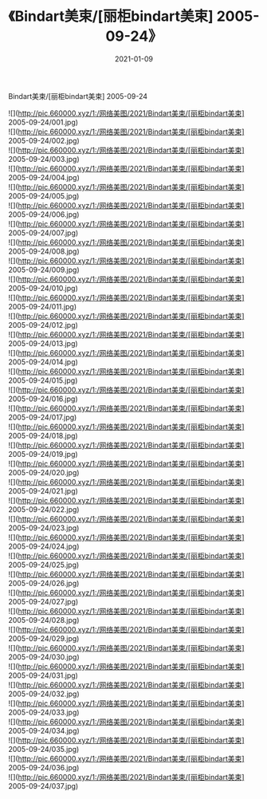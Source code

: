 ﻿---
layout: post
title:  《Bindart美束/[丽柜bindart美束] 2005-09-24》
date:   2021-01-09
img: http://pic.660000.xyz/1:/网络美图/2021/Bindart美束/[丽柜bindart美束] 2005-09-24/000.jpg
categories: [美女, 清纯, 唯美]
---

Bindart美束/[丽柜bindart美束] 2005-09-24

 ![](http://pic.660000.xyz/1:/网络美图/2021/Bindart美束/[丽柜bindart美束] 2005-09-24/001.jpg) <br>![](http://pic.660000.xyz/1:/网络美图/2021/Bindart美束/[丽柜bindart美束] 2005-09-24/002.jpg) <br>![](http://pic.660000.xyz/1:/网络美图/2021/Bindart美束/[丽柜bindart美束] 2005-09-24/003.jpg) <br>![](http://pic.660000.xyz/1:/网络美图/2021/Bindart美束/[丽柜bindart美束] 2005-09-24/004.jpg) <br>![](http://pic.660000.xyz/1:/网络美图/2021/Bindart美束/[丽柜bindart美束] 2005-09-24/005.jpg) <br>![](http://pic.660000.xyz/1:/网络美图/2021/Bindart美束/[丽柜bindart美束] 2005-09-24/006.jpg) <br>![](http://pic.660000.xyz/1:/网络美图/2021/Bindart美束/[丽柜bindart美束] 2005-09-24/007.jpg) <br>![](http://pic.660000.xyz/1:/网络美图/2021/Bindart美束/[丽柜bindart美束] 2005-09-24/008.jpg) <br>![](http://pic.660000.xyz/1:/网络美图/2021/Bindart美束/[丽柜bindart美束] 2005-09-24/009.jpg) <br>![](http://pic.660000.xyz/1:/网络美图/2021/Bindart美束/[丽柜bindart美束] 2005-09-24/010.jpg) <br>![](http://pic.660000.xyz/1:/网络美图/2021/Bindart美束/[丽柜bindart美束] 2005-09-24/011.jpg) <br>![](http://pic.660000.xyz/1:/网络美图/2021/Bindart美束/[丽柜bindart美束] 2005-09-24/012.jpg) <br>![](http://pic.660000.xyz/1:/网络美图/2021/Bindart美束/[丽柜bindart美束] 2005-09-24/013.jpg) <br>![](http://pic.660000.xyz/1:/网络美图/2021/Bindart美束/[丽柜bindart美束] 2005-09-24/014.jpg) <br>![](http://pic.660000.xyz/1:/网络美图/2021/Bindart美束/[丽柜bindart美束] 2005-09-24/015.jpg) <br>![](http://pic.660000.xyz/1:/网络美图/2021/Bindart美束/[丽柜bindart美束] 2005-09-24/016.jpg) <br>![](http://pic.660000.xyz/1:/网络美图/2021/Bindart美束/[丽柜bindart美束] 2005-09-24/017.jpg) <br>![](http://pic.660000.xyz/1:/网络美图/2021/Bindart美束/[丽柜bindart美束] 2005-09-24/018.jpg) <br>![](http://pic.660000.xyz/1:/网络美图/2021/Bindart美束/[丽柜bindart美束] 2005-09-24/019.jpg) <br>![](http://pic.660000.xyz/1:/网络美图/2021/Bindart美束/[丽柜bindart美束] 2005-09-24/020.jpg) <br>![](http://pic.660000.xyz/1:/网络美图/2021/Bindart美束/[丽柜bindart美束] 2005-09-24/021.jpg) <br>![](http://pic.660000.xyz/1:/网络美图/2021/Bindart美束/[丽柜bindart美束] 2005-09-24/022.jpg) <br>![](http://pic.660000.xyz/1:/网络美图/2021/Bindart美束/[丽柜bindart美束] 2005-09-24/023.jpg) <br>![](http://pic.660000.xyz/1:/网络美图/2021/Bindart美束/[丽柜bindart美束] 2005-09-24/024.jpg) <br>![](http://pic.660000.xyz/1:/网络美图/2021/Bindart美束/[丽柜bindart美束] 2005-09-24/025.jpg) <br>![](http://pic.660000.xyz/1:/网络美图/2021/Bindart美束/[丽柜bindart美束] 2005-09-24/026.jpg) <br>![](http://pic.660000.xyz/1:/网络美图/2021/Bindart美束/[丽柜bindart美束] 2005-09-24/027.jpg) <br>![](http://pic.660000.xyz/1:/网络美图/2021/Bindart美束/[丽柜bindart美束] 2005-09-24/028.jpg) <br>![](http://pic.660000.xyz/1:/网络美图/2021/Bindart美束/[丽柜bindart美束] 2005-09-24/029.jpg) <br>![](http://pic.660000.xyz/1:/网络美图/2021/Bindart美束/[丽柜bindart美束] 2005-09-24/030.jpg) <br>![](http://pic.660000.xyz/1:/网络美图/2021/Bindart美束/[丽柜bindart美束] 2005-09-24/031.jpg) <br>![](http://pic.660000.xyz/1:/网络美图/2021/Bindart美束/[丽柜bindart美束] 2005-09-24/032.jpg) <br>![](http://pic.660000.xyz/1:/网络美图/2021/Bindart美束/[丽柜bindart美束] 2005-09-24/033.jpg) <br>![](http://pic.660000.xyz/1:/网络美图/2021/Bindart美束/[丽柜bindart美束] 2005-09-24/034.jpg) <br>![](http://pic.660000.xyz/1:/网络美图/2021/Bindart美束/[丽柜bindart美束] 2005-09-24/035.jpg) <br>![](http://pic.660000.xyz/1:/网络美图/2021/Bindart美束/[丽柜bindart美束] 2005-09-24/036.jpg) <br>![](http://pic.660000.xyz/1:/网络美图/2021/Bindart美束/[丽柜bindart美束] 2005-09-24/037.jpg) <br>